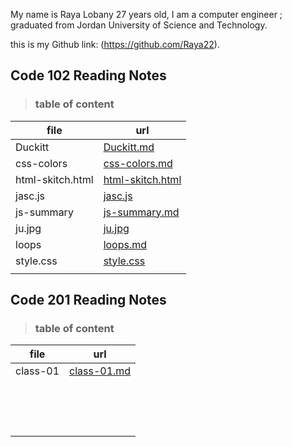 My name is Raya Lobany 27 years old, I am a computer engineer ; graduated from Jordan University of Science and Technology.

this is my Github link: (https://github.com/Raya22).

 ## Code 102 Reading Notes

>### table of content

|file | url |
| --  | --- |
| Duckitt   | [Duckitt.md](https://raya22.github.io/reading-notes102/Duckitt)   |
|  css-colors   |[css-colors.md](https://raya22.github.io/reading-notes102/css-colors)     |
| html-skitch.html    | [html-skitch.html](https://raya22.github.io/reading-notes102/html-skitch.html)    |
|  jasc.js   |[jasc.js](https://raya22.github.io/reading-notes102/html-skitch.html)     |
|js-summary     |[js-summary.md](https://raya22.github.io/reading-notes102/js-summary)     |
| ju.jpg    | [ju.jpg](https://raya22.github.io/reading-notes102/ju.jpg)    |
| loops    |[loops.md](https://raya22.github.io/reading-notes102/loops)     |
| style.css    |[style.css](https://raya22.github.io/reading-notes102/html-skitch.html)     |
|     |     |


## Code 201 Reading Notes


>### table of content

| file | url |
| ---- | --- |
|  class-01    |[class-01.md](https://raya22.github.io/reading-notes102/class-01)     |
|      |     |
|      |     |
|      |     |
|      |     |
|      |     |
|      |     |
|      |     |
|      |     |
|      |     |
|      |     |
|      |     |
|      |     |
|      |     |
|      |     |
|      |     |






